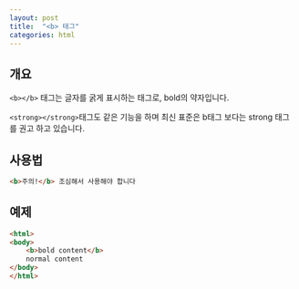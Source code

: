 ```yaml
---
layout: post
title:  "<b> 태그"
categories: html
---
```


## 개요
`<b></b>` 태그는 글자를 굵게 표시하는 태그로, bold의 약자입니다.

`<strong></strong>`태그도 같은 기능을 하며 최신 표준은 b태그 보다는 strong 태그를 권고 하고 있습니다.


## 사용법
```html
<b>주의!</b> 조심해서 사용해야 합니다
```

## 예제
```html
<html>
<body>
	<b>bold content</b>
	normal content
</body>
</html>
```

